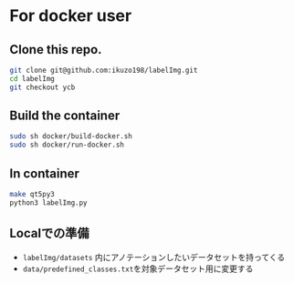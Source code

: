 # For docker user

## Clone this repo.

```bash
git clone git@github.com:ikuzo198/labelImg.git
cd labelImg
git checkout ycb
```

## Build the container

```bash
sudo sh docker/build-docker.sh
sudo sh docker/run-docker.sh 
```

## In container

```bash
make qt5py3
python3 labelImg.py
```

## Localでの準備

- `labelImg/datasets` 内にアノテーションしたいデータセットを持ってくる
- `data/predefined_classes.txt`を対象データセット用に変更する